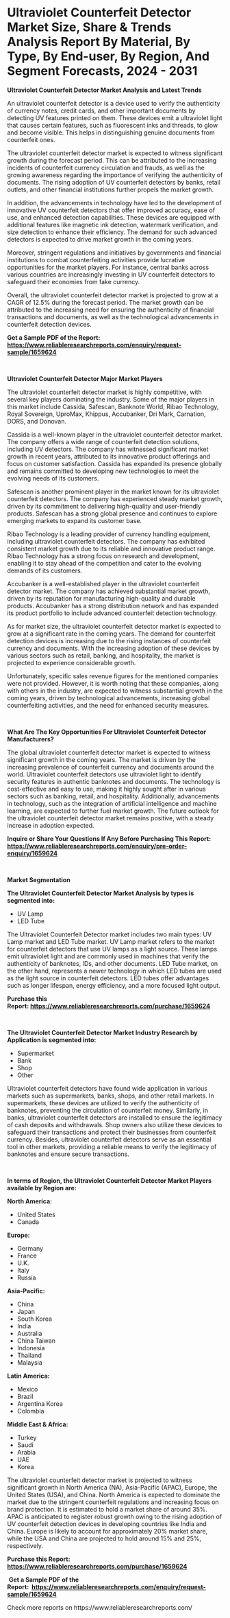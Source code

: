 <p><h1>Ultraviolet Counterfeit Detector Market Size, Share & Trends Analysis Report By Material, By Type, By End-user, By Region, And Segment Forecasts, 2024 - 2031</h1></p><p><strong>Ultraviolet Counterfeit Detector Market Analysis and Latest Trends</strong></p>
<p><p>An ultraviolet counterfeit detector is a device used to verify the authenticity of currency notes, credit cards, and other important documents by detecting UV features printed on them. These devices emit a ultraviolet light that causes certain features, such as fluorescent inks and threads, to glow and become visible. This helps in distinguishing genuine documents from counterfeit ones.</p><p>The ultraviolet counterfeit detector market is expected to witness significant growth during the forecast period. This can be attributed to the increasing incidents of counterfeit currency circulation and frauds, as well as the growing awareness regarding the importance of verifying the authenticity of documents. The rising adoption of UV counterfeit detectors by banks, retail outlets, and other financial institutions further propels the market growth.</p><p>In addition, the advancements in technology have led to the development of innovative UV counterfeit detectors that offer improved accuracy, ease of use, and enhanced detection capabilities. These devices are equipped with additional features like magnetic ink detection, watermark verification, and size detection to enhance their efficiency. The demand for such advanced detectors is expected to drive market growth in the coming years.</p><p>Moreover, stringent regulations and initiatives by governments and financial institutions to combat counterfeiting activities provide lucrative opportunities for the market players. For instance, central banks across various countries are increasingly investing in UV counterfeit detectors to safeguard their economies from fake currency.</p><p>Overall, the ultraviolet counterfeit detector market is projected to grow at a CAGR of 12.5% during the forecast period. The market growth can be attributed to the increasing need for ensuring the authenticity of financial transactions and documents, as well as the technological advancements in counterfeit detection devices.</p></p>
<p><strong>Get a Sample PDF of the Report:&nbsp; <a href="https://www.reliableresearchreports.com/enquiry/request-sample/1659624">https://www.reliableresearchreports.com/enquiry/request-sample/1659624</a></strong></p>
<p>&nbsp;</p>
<p><strong>Ultraviolet Counterfeit Detector Major Market Players</strong></p>
<p><p>The ultraviolet counterfeit detector market is highly competitive, with several key players dominating the industry. Some of the major players in this market include Cassida, Safescan, Banknote World, Ribao Technology, Royal Sovereign, UproMax, Khippus, Accubanker, Dri Mark, Carnation, DORS, and Donovan. </p><p>Cassida is a well-known player in the ultraviolet counterfeit detector market. The company offers a wide range of counterfeit detection solutions, including UV detectors. The company has witnessed significant market growth in recent years, attributed to its innovative product offerings and focus on customer satisfaction. Cassida has expanded its presence globally and remains committed to developing new technologies to meet the evolving needs of its customers.</p><p>Safescan is another prominent player in the market known for its ultraviolet counterfeit detectors. The company has experienced steady market growth, driven by its commitment to delivering high-quality and user-friendly products. Safescan has a strong global presence and continues to explore emerging markets to expand its customer base.</p><p>Ribao Technology is a leading provider of currency handling equipment, including ultraviolet counterfeit detectors. The company has exhibited consistent market growth due to its reliable and innovative product range. Ribao Technology has a strong focus on research and development, enabling it to stay ahead of the competition and cater to the evolving demands of its customers.</p><p>Accubanker is a well-established player in the ultraviolet counterfeit detector market. The company has achieved substantial market growth, driven by its reputation for manufacturing high-quality and durable products. Accubanker has a strong distribution network and has expanded its product portfolio to include advanced counterfeit detection technology.</p><p>As for market size, the ultraviolet counterfeit detector market is expected to grow at a significant rate in the coming years. The demand for counterfeit detection devices is increasing due to the rising instances of counterfeit currency and documents. With the increasing adoption of these devices by various sectors such as retail, banking, and hospitality, the market is projected to experience considerable growth.</p><p>Unfortunately, specific sales revenue figures for the mentioned companies were not provided. However, it is worth noting that these companies, along with others in the industry, are expected to witness substantial growth in the coming years, driven by technological advancements, increasing global counterfeiting activities, and the need for enhanced security measures.</p></p>
<p>&nbsp;</p>
<p><strong>What Are The Key Opportunities For Ultraviolet Counterfeit Detector Manufacturers?</strong></p>
<p><p>The global ultraviolet counterfeit detector market is expected to witness significant growth in the coming years. The market is driven by the increasing prevalence of counterfeit currency and documents around the world. Ultraviolet counterfeit detectors use ultraviolet light to identify security features in authentic banknotes and documents. The technology is cost-effective and easy to use, making it highly sought after in various sectors such as banking, retail, and hospitality. Additionally, advancements in technology, such as the integration of artificial intelligence and machine learning, are expected to further fuel market growth. The future outlook for the ultraviolet counterfeit detector market remains positive, with a steady increase in adoption expected.</p></p>
<p><strong>Inquire or Share Your Questions If Any Before Purchasing This Report: <a href="https://www.reliableresearchreports.com/enquiry/pre-order-enquiry/1659624">https://www.reliableresearchreports.com/enquiry/pre-order-enquiry/1659624</a></strong></p>
<p>&nbsp;</p>
<p><strong>Market Segmentation</strong></p>
<p><strong>The Ultraviolet Counterfeit Detector Market Analysis by types is segmented into:</strong></p>
<p><ul><li>UV Lamp</li><li>LED Tube</li></ul></p>
<p><p>The Ultraviolet Counterfeit Detector market includes two main types: UV Lamp market and LED Tube market. UV Lamp market refers to the market for counterfeit detectors that use UV lamps as a light source. These lamps emit ultraviolet light and are commonly used in machines that verify the authenticity of banknotes, IDs, and other documents. LED Tube market, on the other hand, represents a newer technology in which LED tubes are used as the light source in counterfeit detectors. LED tubes offer advantages such as longer lifespan, energy efficiency, and a more focused light output.</p></p>
<p><strong>Purchase this Report:&nbsp;<a href="https://www.reliableresearchreports.com/purchase/1659624">https://www.reliableresearchreports.com/purchase/1659624</a></strong></p>
<p>&nbsp;</p>
<p><strong>The Ultraviolet Counterfeit Detector Market Industry Research by Application is segmented into:</strong></p>
<p><ul><li>Supermarket</li><li>Bank</li><li>Shop</li><li>Other</li></ul></p>
<p><p>Ultraviolet counterfeit detectors have found wide application in various markets such as supermarkets, banks, shops, and other retail markets. In supermarkets, these devices are utilized to verify the authenticity of banknotes, preventing the circulation of counterfeit money. Similarly, in banks, ultraviolet counterfeit detectors are installed to ensure the legitimacy of cash deposits and withdrawals. Shop owners also utilize these devices to safeguard their transactions and protect their businesses from counterfeit currency. Besides, ultraviolet counterfeit detectors serve as an essential tool in other markets, providing a reliable means to verify the legitimacy of banknotes and ensure secure transactions.</p></p>
<p>&nbsp;</p>
<p><strong>In terms of Region, the Ultraviolet Counterfeit Detector Market Players available by Region are:</strong></p>
<p>
    <p> <strong> North America: </strong>
        <ul>
            <li>United States</li>
            <li>Canada</li>
        </ul>
        </p> 
    <p> <strong> Europe: </strong>
        <ul>
            <li>Germany</li>
            <li>France</li>
            <li>U.K.</li>
            <li>Italy</li>
            <li>Russia</li>
        </ul>
        </p> 
    <p> <strong> Asia-Pacific: </strong>
        <ul>
            <li>China</li>
            <li>Japan</li>
            <li>South Korea</li>
            <li>India</li>
            <li>Australia</li>
            <li>China Taiwan</li>
            <li>Indonesia</li>
            <li>Thailand</li>
            <li>Malaysia</li>
        </ul>
        </p> 
    <p> <strong> Latin America: </strong>
        <ul>
            <li>Mexico</li>
            <li>Brazil</li>
            <li>Argentina Korea</li>
            <li>Colombia</li>
        </ul>
        </p> 
    <p> <strong> Middle East & Africa: </strong>
        <ul>
            <li>Turkey</li>
            <li>Saudi</li>
            <li>Arabia</li>
            <li>UAE</li>
            <li>Korea</li>
        </ul>
    </p>
    </p>
<p><p>The ultraviolet counterfeit detector market is projected to witness significant growth in North America (NA), Asia-Pacific (APAC), Europe, the United States (USA), and China. North America is expected to dominate the market due to the stringent counterfeit regulations and increasing focus on brand protection. It is estimated to hold a market share of around 35%. APAC is anticipated to register robust growth owing to the rising adoption of UV counterfeit detection devices in developing countries like India and China. Europe is likely to account for approximately 20% market share, while the USA and China are projected to hold around 15% and 25%, respectively.</p></p>
<p><strong>Purchase this Report: <a href="https://www.reliableresearchreports.com/purchase/1659624">https://www.reliableresearchreports.com/purchase/1659624</a></strong></p>
<p>&nbsp;<strong>Get a Sample PDF of the Report:&nbsp;&nbsp;<a href="https://www.reliableresearchreports.com/enquiry/request-sample/1659624">https://www.reliableresearchreports.com/enquiry/request-sample/1659624</a></strong></p>
<p><strong></strong></p>
<p>Check more reports on https://www.reliableresearchreports.com/</p>